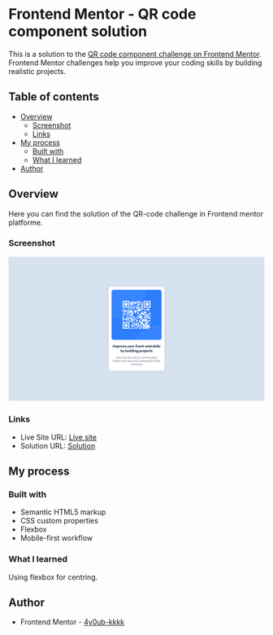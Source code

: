 # Frontend Mentor - QR code component solution

This is a solution to the [QR code component challenge on Frontend Mentor](https://www.frontendmentor.io/challenges/qr-code-component-iux_sIO_H). Frontend Mentor challenges help you improve your coding skills by building realistic projects. 

## Table of contents

- [Overview](#overview)
  - [Screenshot](#screenshot)
  - [Links](#links)
- [My process](#my-process)
  - [Built with](#built-with)
  - [What I learned](#what-i-learned)
- [Author](#author)


## Overview
  Here you can find the solution of the QR-code challenge in Frontend mentor platforme.
### Screenshot

![](./images/Screenshot.PNG)

### Links

- Live Site URL: [Live site](https://github.com/4y0ub-kkkk/frontendmentor-qr-code)
- Solution URL: [Solution](https://4y0ub-kkkk.github.io/frontendmentor-qr-code/)

## My process

### Built with

- Semantic HTML5 markup
- CSS custom properties
- Flexbox
- Mobile-first workflow

### What I learned

Using flexbox for centring.

## Author

- Frontend Mentor - [4y0ub-kkkk](https://www.frontendmentor.io/profile/4y0ub-kkkk)
